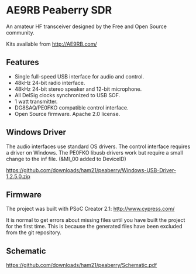 # AE9RB Peaberry SDR

An amateur HF transceiver designed by the Free and Open Source community.

Kits available from http://AE9RB.com/

## Features

 * Single full-speed USB interface for audio and control.
 * 48kHz 24-bit radio interface.
 * 48kHz 24-bit stereo speaker and 12-bit microphone.
 * All DelSig clocks synchronized to USB SOF.
 * 1 watt transmitter.
 * DG8SAQ/PE0FKO compatible control interface.
 * Open Source firmware.  Apache 2.0 license.

## Windows Driver

The audio interfaces use standard OS drivers. The control interface
requires a driver on Windows. The PE0FKO libusb drivers work but require
a small change to the inf file.  (&MI_00 added to DeviceID)

https://github.com/downloads/ham21/peaberry/Windows-USB-Driver-1.2.5.0.zip

## Firmware

The project was built with PSoC Creator 2.1:
http://www.cypress.com/

It is normal to get errors about missing files until you have built
the project for the first time.  This is because the generated files
have been excluded from the git repository.

## Schematic

https://github.com/downloads/ham21/peaberry/Schematic.pdf
